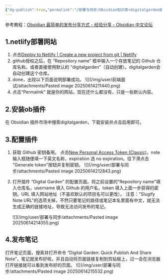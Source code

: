 ```yaml
---
{"dg-publish":true,"permalink":"/部署与同步/Obsidian知识库+digitalgarden插件+netlify在线部署/","created":"2025-06-14T21:08:42.665+08:00","updated":"2025-06-15T16:37:02.895+08:00"}
---
```


参考教程：[Obsidian 最简单的发布分享方式 - 经验分享 - Obsidian 中文论坛](https://forum-zh.obsidian.md/t/topic/19256)

## 1.netlify部署网站
1. 点击[Deploy to Netlify | Create a new project from git | Netlify](https://app.netlify.com/start/deploy?repository=https://github.com/oleeskild/digitalgarden)
2. github授权之后，在 “Repository name” 框中输入一个存放笔记的 Github 仓库名称。或者直接使用默认的 “digitalgarden”（自动创建）。digitalgarden会自动创建这个仓库。
3. done，出现以下页面说明部署成功。
		![](/img/user/前端面试/attachments/Pasted image 20250614211440.png)
4. 点击“Permalink” 就是你的网站，现在还什么都没有，只是一些默认内容。
## 2.安装ob插件
在 Obsidian 插件市场中搜索digitalgarden，下载安装并点击启用即可。
## 3.配置插件
1. 获取 Github 密钥备用。
	点击[New Personal Access Token (Classic)](https://github.com/settings/tokens/new?scopes=repo)，note 输入框随便填一下英文名称，expiration 选 no expiration。往下滑点击 "Generate token"按钮并复制密钥。
	![](/img/user/部署与同步/attachments/Pasted image 20250614212843.png)
2. 打开插件 “Digital Garden” 的配置页面。将之前设置的"Repository name"填入仓库名，username 填入 Github 的用户名，token 填入上面一步获得的密钥。URL 填入网站地址（不喜欢默认的项目名可以更改）。
	注意："Slugify Note URL"的选项关掉，不然只要笔记的路径或笔记本名里面有中文，就无法生成正确的链接地址，导致无法访问发布的笔记。
	
	![](/img/user/部署与同步/attachments/Pasted image 20250614214055.png)
## 4.发布笔记
打开笔记页面，搜索并打开命令 “Digital Garden: Quick Publish And Share Note”，笔记就发布好啦，并且自动将页面链接复制到剪贴板上，过一会在浏览器打开链接就可以看到发布好的页面。
![](/img/user/部署与同步/attachments/Pasted image 20250614215532.png)